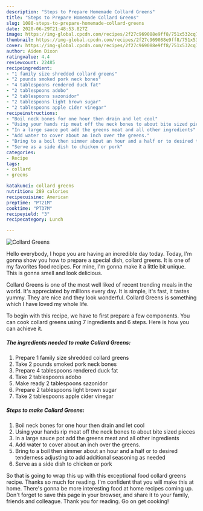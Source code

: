 ```yaml
---
description: "Steps to Prepare Homemade Collard Greens"
title: "Steps to Prepare Homemade Collard Greens"
slug: 1080-steps-to-prepare-homemade-collard-greens
date: 2020-06-29T21:48:53.827Z
image: https://img-global.cpcdn.com/recipes/2f27c969088e9ff8/751x532cq70/collard-greens-recipe-main-photo.jpg
thumbnail: https://img-global.cpcdn.com/recipes/2f27c969088e9ff8/751x532cq70/collard-greens-recipe-main-photo.jpg
cover: https://img-global.cpcdn.com/recipes/2f27c969088e9ff8/751x532cq70/collard-greens-recipe-main-photo.jpg
author: Aiden Dixon
ratingvalue: 4.4
reviewcount: 22485
recipeingredient:
- "1 family size shredded collard greens"
- "2 pounds smoked pork neck bones"
- "4 tablespoons rendered duck fat"
- "2 tablespoons adobo"
- "2 tablespoons sazonidor"
- "2 tablespoons light brown sugar"
- "2 tablespoons apple cider vinegar"
recipeinstructions:
- "Boil neck bones for one hour then drain and let cool"
- "Using your hands rip meat off the neck bones to about bite sized pieces"
- "In a large sauce pot add the greens meat and all other ingredients"
- "Add water to cover about an inch over the greens."
- "Bring to a boil then simmer about an hour and a half or to desired tenderness adjusting to add additional seasoning as needed"
- "Serve as a side dish to chicken or pork"
categories:
- Recipe
tags:
- collard
- greens

katakunci: collard greens 
nutrition: 289 calories
recipecuisine: American
preptime: "PT21M"
cooktime: "PT37M"
recipeyield: "3"
recipecategory: Lunch

---
```



![Collard Greens](https://img-global.cpcdn.com/recipes/2f27c969088e9ff8/751x532cq70/collard-greens-recipe-main-photo.jpg)

Hello everybody, I hope you are having an incredible day today. Today, I'm gonna show you how to prepare a special dish, collard greens. It is one of my favorites food recipes. For mine, I'm gonna make it a little bit unique. This is gonna smell and look delicious.

Collard Greens is one of the most well liked of recent trending meals in the world. It's appreciated by millions every day. It is simple, it's fast, it tastes yummy. They are nice and they look wonderful. Collard Greens is something which I have loved my whole life.




To begin with this recipe, we have to first prepare a few components. You can cook collard greens using 7 ingredients and 6 steps. Here is how you can achieve it.

<!--inarticleads1-->

##### The ingredients needed to make Collard Greens:

1. Prepare 1 family size shredded collard greens
1. Take 2 pounds smoked pork neck bones
1. Prepare 4 tablespoons rendered duck fat
1. Take 2 tablespoons adobo
1. Make ready 2 tablespoons sazonidor
1. Prepare 2 tablespoons light brown sugar
1. Take 2 tablespoons apple cider vinegar




<!--inarticleads2-->

##### Steps to make Collard Greens:

1. Boil neck bones for one hour then drain and let cool
1. Using your hands rip meat off the neck bones to about bite sized pieces
1. In a large sauce pot add the greens meat and all other ingredients
1. Add water to cover about an inch over the greens.
1. Bring to a boil then simmer about an hour and a half or to desired tenderness adjusting to add additional seasoning as needed
1. Serve as a side dish to chicken or pork




So that is going to wrap this up with this exceptional food collard greens recipe. Thanks so much for reading. I'm confident that you will make this at home. There's gonna be more interesting food at home recipes coming up. Don't forget to save this page in your browser, and share it to your family, friends and colleague. Thank you for reading. Go on get cooking!
